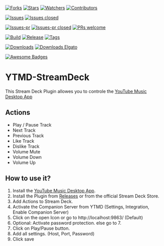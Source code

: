 [![Forks](https://img.shields.io/github/forks/XeroxDev/YTMD-StreamDeck?color=blue&style=for-the-badge)](https://github.com/XeroxDev/YTMD-StreamDeck/network/members)
[![Stars](https://img.shields.io/github/stars/XeroxDev/YTMD-StreamDeck?color=yellow&style=for-the-badge)](https://github.com/XeroxDev/YTMD-StreamDeck/stargazers)
[![Watchers](https://img.shields.io/github/watchers/XeroxDev/YTMD-StreamDeck?color=lightgray&style=for-the-badge)](https://github.com/XeroxDev/YTMD-StreamDeck/watchers)
[![Contributors](https://img.shields.io/github/contributors/XeroxDev/YTMD-StreamDeck?color=green&style=for-the-badge)](https://github.com/XeroxDev/YTMD-StreamDeck/graphs/contributors)

[![Issues](https://img.shields.io/github/issues/XeroxDev/YTMD-StreamDeck?color=yellow&style=for-the-badge)](https://github.com/XeroxDev/YTMD-StreamDeck/issues)
[![Issues closed](https://img.shields.io/github/issues-closed/XeroxDev/YTMD-StreamDeck?color=yellow&style=for-the-badge)](https://github.com/XeroxDev/YTMD-StreamDeck/issues?q=is%3Aissue+is%3Aclosed)

[![Issues-pr](https://img.shields.io/github/issues-pr/XeroxDev/YTMD-StreamDeck?color=yellow&style=for-the-badge)](https://github.com/XeroxDev/YTMD-StreamDeck/pulls)
[![Issues-pr closed](https://img.shields.io/github/issues-pr-closed/XeroxDev/YTMD-StreamDeck?color=yellow&style=for-the-badge)](https://github.com/XeroxDev/YTMD-StreamDeck/pulls?q=is%3Apr+is%3Aclosed)
[![PRs welcome](https://img.shields.io/badge/PRs-welcome-brightgreen.svg?style=for-the-badge)](https://github.com/XeroxDev/YTMD-StreamDeck/compare)

[![Build](https://img.shields.io/github/workflow/status/XeroxDev/YTMD-StreamDeck/Stream%20Deck%20Distribution?style=for-the-badge)](https://github.com/XeroxDev/YTMD-StreamDeck/actions?query=workflow%3A%22Stream+Deck+Distribution%22)
[![Release](https://img.shields.io/github/release/XeroxDev/YTMD-StreamDeck?color=black&style=for-the-badge)](https://github.com/XeroxDev/YTMD-StreamDeck/releases)
[![Tags](https://img.shields.io/github/tag/XeroxDev/YTMD-StreamDeck?color=black&style=for-the-badge)](https://github.com/XeroxDev/YTMD-StreamDeck/tags)

[![Downloads](https://img.shields.io/github/downloads/XeroxDev/YTMD-StreamDeck/total.svg?color=cyan&style=for-the-badge&logo=github)]()
[![Downloads Elgato](https://img.shields.io/badge/Elgato%20Downloads-600%2B-cyan?style=for-the-badge)]()

[![Awesome Badges](https://img.shields.io/badge/badges-awesome-green?style=for-the-badge)](https://shields.io)

# YTMD-StreamDeck
This Stream Deck Plugin allowes you to controle the [YouTube Music Desktop App](https://github.com/ytmdesktop/ytmdesktop)

## Actions
- Play / Pause Track
- Next Track
- Previous Track
- Like Track
- Dislike Track
- Volume Mute
- Volume Down
- Volume Up

## How to use it?
1. Install the [YouTube Music Desktop App](https://github.com/ytmdesktop/ytmdesktop).
2. Install the Plugin from [Releases](https://github.com/XeroxDev/YTMD-StreamDeck/releases) or from the official Stream Deck Store.
3. Add Actions to Stream Deck.
4. Activate the Companion Server from YTMD (Settings, Integration, Enable Companion Server)
5. Click on the open Icon or go to http://localhost:9863/ (Default)
6. Optional: Activate password protection. else go to 7.
7. Click on Play/Pause button.
8. Add all settings. (Host, Port, Password)
9. Click save
